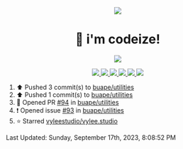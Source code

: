 <p align="center">
    <img src="https://avatars.githubusercontent.com/u/63158950?s=400&u=dd76c829ae30921e131dcbe7c830dc368e2d6e8a&v=4" />
</p>

<h1 align="center">
    👋 i'm codeize!
</h1>

<p align="center">
  <a href="https://skillicons.dev">
    <img align="center" src="https://skillicons.dev/icons?i=discord,bots,ts,nodejs,mysql,postgresql,react,nextjs,tailwindcss" />
  </a>
</p>

<p align="center">
  <a href="https://discord.com/users/668423998777982997">
    <img src="https://nocache.advaith.workers.dev?url=https://img.shields.io/endpoint?url=https://dev.discordprofiles.me/api/badge/status/668423998777982997?simple=true" />
    <img src="https://nocache.advaith.workers.dev?url=https://img.shields.io/endpoint?url=https://dev.discordprofiles.me/api/badge/vscode/668423998777982997" />
    <img src="https://nocache.advaith.workers.dev?url=https://img.shields.io/endpoint?url=https://dev.discordprofiles.me/api/badge/playing/668423998777982997" />
    <img src="https://nocache.advaith.workers.dev?url=https://img.shields.io/endpoint?url=https://dev.discordprofiles.me/api/badge/spotify/668423998777982997" />
    <img src="https://komarev.com/ghpvc/?username=codeize" />
    <img src="https://hits.link/hits?url=https%3A%2F%2Fgithub.com%2FCodeize" />
  </a>
</p>

<!--RECENT_ACTIVITY:start-->
1. ⬆️ Pushed 3 commit(s) to [buape/utilities](https://github.com/buape/utilities)<br>
2. ⬆️ Pushed 1 commit(s) to [buape/utilities](https://github.com/buape/utilities)<br>
3. 💪 Opened PR [#94](https://github.com/buape/utilities/pull/94) in [buape/utilities](https://github.com/buape/utilities)<br>
4. ❗️ Opened issue [#93](https://github.com/buape/utilities/issues/93) in [buape/utilities](https://github.com/buape/utilities)<br>
5. ⭐ Starred [vyleestudio/vylee.studio](https://github.com/vyleestudio/vylee.studio)<br>
<!--RECENT_ACTIVITY:end-->

<!--RECENT_ACTIVITY:last_update-->
Last Updated: Sunday, September 17th, 2023, 8:08:52 PM
<!--RECENT_ACTIVITY:last_update_end-->
